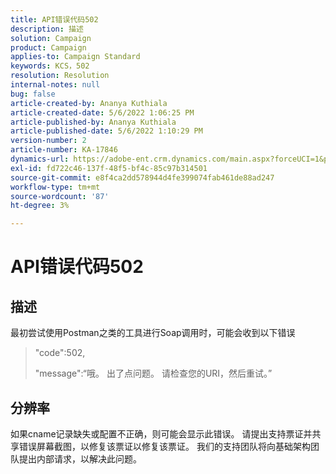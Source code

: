 ```yaml
---
title: API错误代码502
description: 描述
solution: Campaign
product: Campaign
applies-to: Campaign Standard
keywords: KCS，502
resolution: Resolution
internal-notes: null
bug: false
article-created-by: Ananya Kuthiala
article-created-date: 5/6/2022 1:06:25 PM
article-published-by: Ananya Kuthiala
article-published-date: 5/6/2022 1:10:29 PM
version-number: 2
article-number: KA-17846
dynamics-url: https://adobe-ent.crm.dynamics.com/main.aspx?forceUCI=1&pagetype=entityrecord&etn=knowledgearticle&id=2a32a951-3dcd-ec11-a7b5-0022480b639b
exl-id: fd722c46-137f-48f5-bf4c-85c97b314501
source-git-commit: e8f4ca2dd578944d4fe399074fab461de88ad247
workflow-type: tm+mt
source-wordcount: '87'
ht-degree: 3%

---
```


# API错误代码502

## 描述


最初尝试使用Postman之类的工具进行Soap调用时，可能会收到以下错误




> &quot;code&quot;:502,
> 
> &quot;message&quot;:“哦。 出了点问题。 请检查您的URI，然后重试。”





## 分辨率


如果cname记录缺失或配置不正确，则可能会显示此错误。 请提出支持票证并共享错误屏幕截图，以修复该票证以修复该票证。 我们的支持团队将向基础架构团队提出内部请求，以解决此问题。
